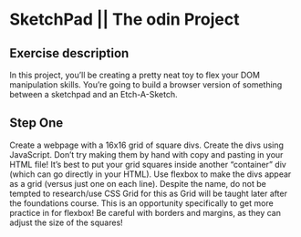 # SketchPad || The odin Project

## Exercise description
In this project, you’ll be creating a pretty neat toy to flex your DOM manipulation skills. You’re going to build a browser version of something between a sketchpad and an Etch-A-Sketch.

## Step One 
Create a webpage with a 16x16 grid of square divs.
Create the divs using JavaScript. Don’t try making them by hand with copy and pasting in your HTML file!
It’s best to put your grid squares inside another “container” div (which can go directly in your HTML).
Use flexbox to make the divs appear as a grid (versus just one on each line). Despite the name, do not be tempted to research/use CSS Grid for this as Grid will be taught later after the foundations course. This is an opportunity specifically to get more practice in for flexbox!
Be careful with borders and margins, as they can adjust the size of the squares!